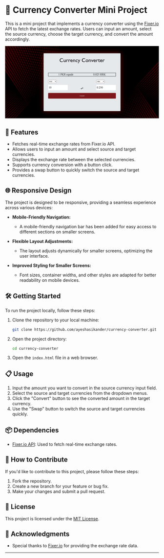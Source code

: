 
# 💱 Currency Converter Mini Project

This is a mini project that implements a currency converter using the [Fixer.io](https://fixer.io/) API to fetch the latest exchange rates. Users can input an amount, select the source currency, choose the target currency, and convert the amount accordingly.

![Demo Image](Converter.png)

## 🚀 Features

- Fetches real-time exchange rates from Fixer.io API.
- Allows users to input an amount and select source and target currencies.
- Displays the exchange rate between the selected currencies.
- Supports currency conversion with a button click.
- Provides a swap button to quickly switch the source and target currencies.

## 🌐 Responsive Design

The project is designed to be responsive, providing a seamless experience across various devices:

- **Mobile-Friendly Navigation:**
  - A mobile-friendly navigation bar has been added for easy access to different sections on smaller screens.

- **Flexible Layout Adjustments:**
  - The layout adjusts dynamically for smaller screens, optimizing the user interface.

- **Improved Styling for Smaller Screens:**
  - Font sizes, container widths, and other styles are adapted for better readability on mobile devices.

## 🛠️ Getting Started

To run the project locally, follow these steps:

1. Clone the repository to your local machine:

   ```bash
   git clone https://github.com/ayeshasikander/currency-converter.git
   ```

2. Open the project directory:

   ```bash
   cd currency-converter
   ```

3. Open the `index.html` file in a web browser.

## 📋 Usage

1. Input the amount you want to convert in the source currency input field.
2. Select the source and target currencies from the dropdown menus.
3. Click the "Convert" button to see the converted amount in the target currency.
4. Use the "Swap" button to switch the source and target currencies quickly.

## 📦 Dependencies

- [Fixer.io API](https://fixer.io/): Used to fetch real-time exchange rates.

## 🤝 How to Contribute

If you'd like to contribute to this project, please follow these steps:

1. Fork the repository.
2. Create a new branch for your feature or bug fix.
3. Make your changes and submit a pull request.

## 📄 License

This project is licensed under the [MIT License](LICENSE).

## 🙏 Acknowledgments

- Special thanks to [Fixer.io](https://fixer.io/) for providing the exchange rate data.

---
